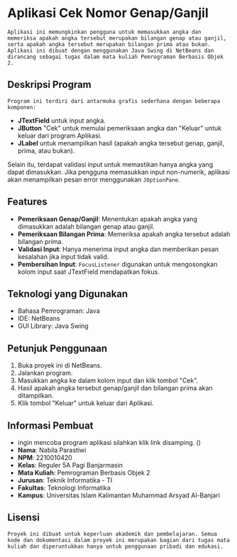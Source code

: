 
# Aplikasi Cek Nomor Genap/Ganjil

    Aplikasi ini memungkinkan pengguna untuk memasukkan angka dan memeriksa apakah angka tersebut merupakan bilangan genap atau ganjil, serta apakah angka tersebut merupakan bilangan prima atau bukan. Aplikasi ini dibuat dengan menggunakan Java Swing di NetBeans dan dirancang sebagai tugas dalam mata kuliah Pemrograman Berbasis Objek 2.

## Deskripsi Program

    Program ini terdiri dari antarmuka grafis sederhana dengan beberapa komponen:
- **JTextField** untuk input angka.
- **JButton** "Cek" untuk memulai pemeriksaan angka dan "Keluar" untuk keluar dari program Aplikasi.
- **JLabel** untuk menampilkan hasil (apakah angka tersebut genap, ganjil, prima, atau bukan).

Selain itu, terdapat validasi input untuk memastikan hanya angka yang dapat dimasukkan. Jika pengguna memasukkan input non-numerik, aplikasi akan menampilkan pesan error menggunakan `JOptionPane`.



## Features

- **Pemeriksaan Genap/Ganjil**: Menentukan apakah angka yang dimasukkan adalah bilangan genap atau ganjil.
- **Pemeriksaan Bilangan Prima**: Memeriksa apakah angka tersebut adalah bilangan prima.
- **Validasi Input**: Hanya menerima input angka dan memberikan pesan kesalahan jika input tidak valid.
- **Pembersihan Input**: `FocusListener` digunakan untuk mengosongkan kolom input saat JTextField mendapatkan fokus.


## Teknologi yang Digunakan

- Bahasa Pemrograman: Java
- IDE: NetBeans
- GUI Library: Java Swing


## Petunjuk Penggunaan

1. Buka proyek ini di NetBeans.
2. Jalankan program.
3. Masukkan angka ke dalam kolom input dan klik tombol "Cek".
4. Hasil apakah angka tersebut genap/ganjil dan bilangan prima akan ditampilkan.
5. Klik tombol "Keluar" untuk keluar dari Aplikasi.


## Informasi Pembuat

- ingin mencoba program aplikasi silahkan klik link disamping. ()
- **Nama**: Nabila Parastiwi
- **NPM**: 2210010420
- **Kelas**: Reguler 5A Pagi Banjarmasin
- **Mata Kuliah**: Pemrograman Berbasis Objek 2
- **Jurusan**: Teknik Informatika - TI
- **Fakultas**: Teknologi Informatika
- **Kampus**: Universitas Islam Kalimantan Muhammad Arsyad Al-Banjari

## Lisensi

    Proyek ini dibuat untuk keperluan akademik dan pembelajaran. Semua kode dan dokumentasi dalam proyek ini merupakan bagian dari tugas mata kuliah dan diperuntukkan hanya untuk penggunaan pribadi dan edukasi.

